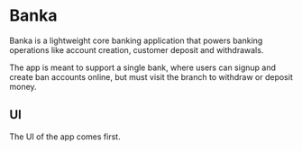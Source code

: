 # Banka

Banka is a lightweight core banking application that powers banking operations like account creation, customer deposit and withdrawals.

The app is meant to support a single bank, where users can signup and create ban accounts online, but must visit the branch to withdraw or deposit money.

## UI

The UI of the app comes first.
